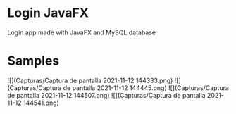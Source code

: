 # Login JavaFX

Login app made with JavaFX and MySQL database



# Samples
![](Capturas/Captura de pantalla 2021-11-12 144333.png)
![](Capturas/Captura de pantalla 2021-11-12 144445.png)
![](Capturas/Captura de pantalla 2021-11-12 144507.png)
![](Capturas/Captura de pantalla 2021-11-12 144541.png)

